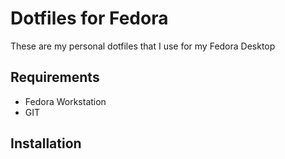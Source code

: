 # Dotfiles for Fedora

These are my personal dotfiles that I use for my Fedora Desktop

## Requirements

- Fedora Workstation
- GIT

## Installation
